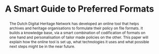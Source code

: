 ---
abstract: 'The Dutch Digital Heritage Network has developed an online tool that helps
  archives and heritage organisations to formulate their policy on file formats. It
  builds a knowledge base, via a smart combination of codification of formats on one
  hand and personalisation of tailor made policies on the other. This paper will explain
  how the online tool is set up, what technologies it uses and what possible next
  steps might be in the near future.

  '
creators:
- Alloing, Sam
- de Boer, Remco
- Steeman, Marjolein
date: null
document_url: https://services.phaidra.univie.ac.at/api/object/o:1424922/download
grand_parent: iPRES
institutions:
- KB, National Library of the Netherlands
- ArchiXL
- Netherlands Institute for Sound and Vision
keywords:
- preferred formats
- community
- knowledge base
- linked data
- registers
landing_page_url: https://phaidra.univie.ac.at/o:1424922
language: eng
layout: publication
license: CC BY 4.0 International
notes_url: null
parent: iPRES 2021
publication_type: paper
size: 451784
slides_url: null
source_name: iPRES
stream_url: null
title: A Smart Guide to Preferred Formats
year: 2021
---